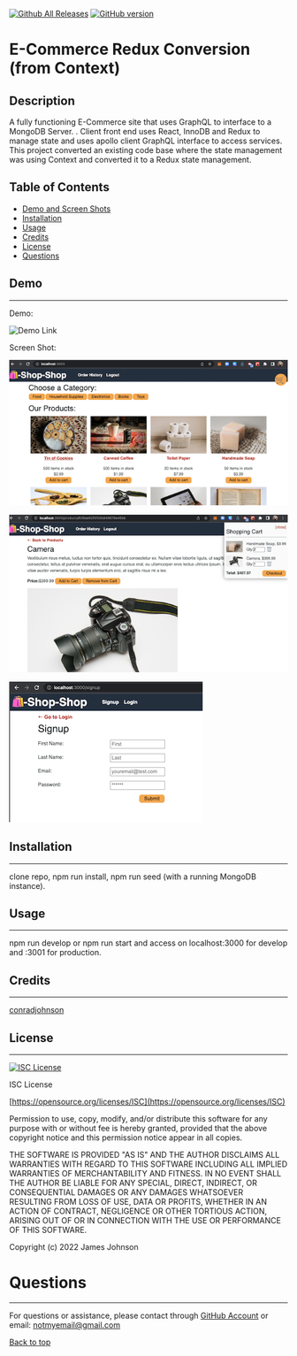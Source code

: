 
 [![Github All Releases](https://img.shields.io/github/downloads/conradjohnson/ecom-redux-conversion/total.svg)]()
 [![GitHub version](https://badge.fury.io/gh/conradjohnson%2Fecom-redux-conversion.svg)](https://github.com/conradjohnson/ecom-redux-conversion)


# E-Commerce Redux Conversion (from Context)

## Description

A fully functioning E-Commerce site that uses GraphQL to interface to a MongoDB Server. . Client front end uses React, InnoDB and Redux to manage state and uses apollo client GraphQL interface to access services.  This project converted an existing code base where the state management was using Context and converted it to a Redux state management.



## Table of Contents

- [Demo and Screen Shots](#demo)
- [Installation](#installation)
- [Usage](#usage)
- [Credits](#credits)
- [License](#license)
- [Questions](#questions)

## Demo
***

Demo:

![Demo Link]()

Screen Shot:

![Screen Shot](img/screen1.png)

![Screen Shot](img/screen2.png)

![Screen Shot](img/screen3.png)


## Installation
***

clone repo, npm run install, npm run seed (with a running MongoDB instance).

## Usage
***

npm run develop or npm run start and access on localhost:3000 for develop and :3001 for production.

## Credits
 ***

[conradjohnson](https://github.com/conradjohnson)

[](https://github.com/)

 ## License
 ***

[![ISC License](https://img.shields.io/badge/license-ISC-green.svg)](https://opensource.org/licenses/ISC)

  ISC License

  [https://opensource.org/licenses/ISC](https://opensource.org/licenses/ISC)
  
  Permission to use, copy, modify, and/or distribute this software for any
  purpose with or without fee is hereby granted, provided that the above
  copyright notice and this permission notice appear in all copies.
  
  THE SOFTWARE IS PROVIDED "AS IS" AND THE AUTHOR DISCLAIMS ALL WARRANTIES WITH
  REGARD TO THIS SOFTWARE INCLUDING ALL IMPLIED WARRANTIES OF MERCHANTABILITY
  AND FITNESS. IN NO EVENT SHALL THE AUTHOR BE LIABLE FOR ANY SPECIAL, DIRECT,
  INDIRECT, OR CONSEQUENTIAL DAMAGES OR ANY DAMAGES WHATSOEVER RESULTING FROM
  LOSS OF USE, DATA OR PROFITS, WHETHER IN AN ACTION OF CONTRACT, NEGLIGENCE OR
  OTHER TORTIOUS ACTION, ARISING OUT OF OR IN CONNECTION WITH THE USE OR
  PERFORMANCE OF THIS SOFTWARE.
  
  Copyright (c) 2022 James Johnson
          

# Questions
***
For questions or assistance, please contact through [GitHub Account](https://github.com/conradjohnson) or email: [notmyemail@gmail.com](mailto:notmyemail@gmail.com)


 [Back to top](#description)